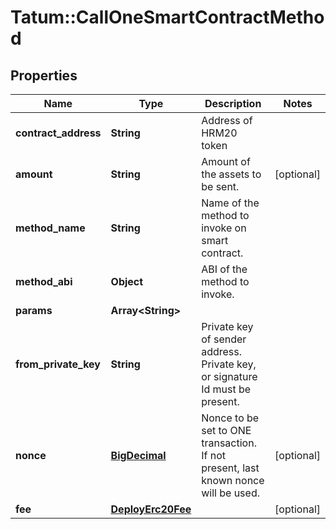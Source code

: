 # Tatum::CallOneSmartContractMethod

## Properties
Name | Type | Description | Notes
------------ | ------------- | ------------- | -------------
**contract_address** | **String** | Address of HRM20 token | 
**amount** | **String** | Amount of the assets to be sent. | [optional] 
**method_name** | **String** | Name of the method to invoke on smart contract. | 
**method_abi** | **Object** | ABI of the method to invoke. | 
**params** | **Array&lt;String&gt;** |  | 
**from_private_key** | **String** | Private key of sender address. Private key, or signature Id must be present. | 
**nonce** | [**BigDecimal**](BigDecimal.md) | Nonce to be set to ONE transaction. If not present, last known nonce will be used. | [optional] 
**fee** | [**DeployErc20Fee**](DeployErc20Fee.md) |  | [optional] 

